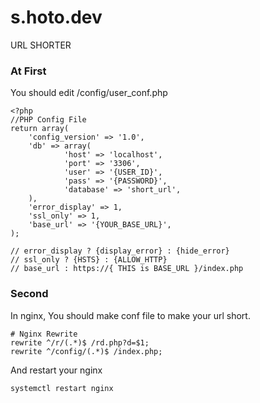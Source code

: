 # s.hoto.dev
URL SHORTER

### At First
You should edit /config/user_conf.php

~~~
<?php
//PHP Config File
return array(
    'config_version' => '1.0',
    'db' => array(
            'host' => 'localhost',
            'port' => '3306',
            'user' => '{USER_ID}',
            'pass' => '{PASSWORD}',
            'database' => 'short_url',
    ),
    'error_display' => 1,
    'ssl_only' => 1,
    'base_url' => '{YOUR_BASE_URL}',
);

// error_display ? {display_error} : {hide_error}
// ssl_only ? {HSTS} : {ALLOW_HTTP}
// base_url : https://{ THIS is BASE_URL }/index.php
~~~

### Second
In nginx, You should make conf file to make your url short.

~~~
# Nginx Rewrite
rewrite ^/r/(.*)$ /rd.php?d=$1;
rewrite ^/config/(.*)$ /index.php;
~~~

And restart your nginx

~~~
systemctl restart nginx
~~~
